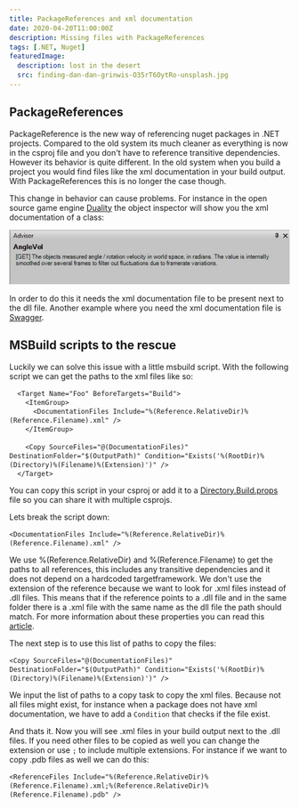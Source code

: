 ```yaml
---
title: PackageReferences and xml documentation
date: 2020-04-20T11:00:00Z
description: Missing files with PackageReferences
tags: [.NET, Nuget]
featuredImage:
  description: lost in the desert
  src: finding-dan-dan-grinwis-O35rT6OytRo-unsplash.jpg
---
```


## PackageReferences

PackageReference is the new way of referencing nuget packages in .NET projects. Compared to the old system its much cleaner as everything is now in the csproj file and you don't have to reference transitive dependencies. However its behavior is quite different. In the old system when you build a project you would find files like the xml documentation in your build output. With PackageReferences this is no longer the case though.

This change in behavior can cause problems. For instance in the open source game engine [Duality](https://www.duality2d.net/) the object inspector will show you the xml documentation of a class:

![Duality Help Advisor](dualityhelpadvisor.jpg)

In order to do this it needs the xml documentation file to be present next to the dll file. Another example where you need the xml documentation file is [Swagger](https://swagger.io/).

## MSBuild scripts to the rescue
Luckily we can solve this issue with a little msbuild script. With the following script we can get the paths to the xml files like so:
```
  <Target Name="Foo" BeforeTargets="Build">
    <ItemGroup>
      <DocumentationFiles Include="%(Reference.RelativeDir)%(Reference.Filename).xml" />
    </ItemGroup>

    <Copy SourceFiles="@(DocumentationFiles)" DestinationFolder="$(OutputPath)" Condition="Exists('%(RootDir)%(Directory)%(Filename)%(Extension)')" />
  </Target>
```
You can copy this script in your csproj or add it to a [Directory.Build.props](https://docs.microsoft.com/en-us/visualstudio/msbuild/customize-your-build?view=vs-2019#directorybuildprops-and-directorybuildtargets) file so you can share it with multiple csprojs.

Lets break the script down:
```
<DocumentationFiles Include="%(Reference.RelativeDir)%(Reference.Filename).xml" />
```
We use %(Reference.RelativeDir) and %(Reference.Filename) to get the paths to all references, this includes any transitive dependencies and it does not depend on a hardcoded targetframework. We don't use the extension of the reference because we want to look for .xml files instead of .dll files. This means that if the reference points to a .dll file and in the same folder there is a .xml file with the same name as the dll file the path should match. For more information about these properties you can read this [article](https://docs.microsoft.com/en-us/visualstudio/msbuild/msbuild-well-known-item-metadata?view=vs-2019).

The next step is to use this list of paths to copy the files:
```
<Copy SourceFiles="@(DocumentationFiles)" DestinationFolder="$(OutputPath)" Condition="Exists('%(RootDir)%(Directory)%(Filename)%(Extension)')" />
```
We input the list of paths to a copy task to copy the xml files. Because not all files might exist, for instance when a package does not have xml documentation, we have to add a `Condition` that checks if the file exist.

And thats it. Now you will see .xml files in your build output next to the .dll files. If you need other files to be copied as well you can change the extension or use `;` to include multiple extensions. For instance if we want to copy .pdb files as well we can do this:
```
<ReferenceFiles Include="%(Reference.RelativeDir)%(Reference.Filename).xml;%(Reference.RelativeDir)%(Reference.Filename).pdb" />
```
